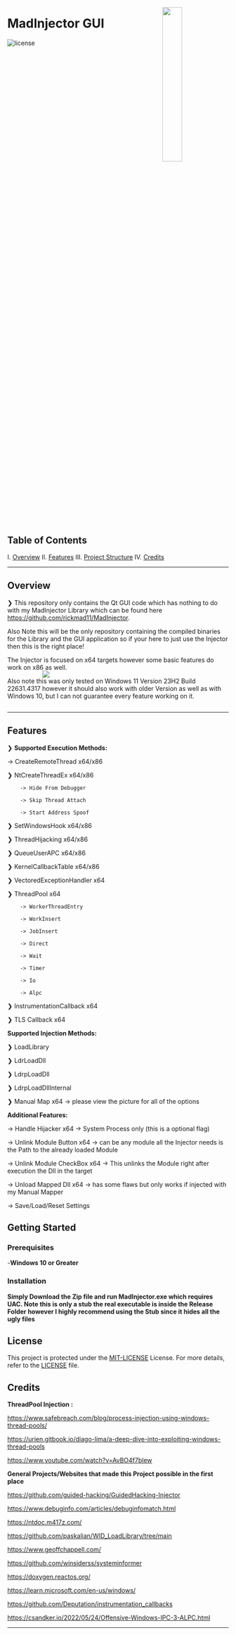 <div align="left" style="position: relative;">
<img src="https://github.com/user-attachments/assets/ebcd2c79-ee57-4fcb-8e02-dafbed184c5f" align="right" width="30%" style="margin: -20px 0 0 20px;">
<h1>MadInjector GUI</h1>
</p>
<p align="left">
	<img src="https://img.shields.io/github/license/eli64s/readme-ai?style=default&logo=opensourceinitiative&logoColor=white&color=ce00ff" alt="license">
</p>
  
</p>
<p align="left">

</p>
</div>
<br clear="right">

##  Table of Contents

I. [ Overview](#-overview)
II. [ Features](#-features)
III. [ Project Structure](#-getting-started)
IV. [ Credits](#-Credits)

---

##  Overview

<text>❯ This repository only contains the Qt GUI code which has nothing to do with my MadInjector Library which can be found here https://github.com/rickmad11/MadInjector. 

Also Note this will be the only repository containing the compiled binaries for the Library and the GUI application 
so if your here to just use the Injector then this is the right place! 

The Injector is focused on x64 targets however some basic features do work on x86 as well. 

Also note this was only tested on Windows 11 Version 23H2 Build 22631.4317 however it should also work with older Version as well as with Windows 10, but I can not guarantee every feature working on it.

<img src="https://github.com/user-attachments/assets/3199c267-e470-4582-97df-293885416847" style="margin: -80px 0 0 80px;">

---

##  Features

<text>❯ 
**Supported Execution Methods:**

-> CreateRemoteThread x64/x86

❯ NtCreateThreadEx x64/x86

        -> Hide From Debugger

        -> Skip Thread Attach

        -> Start Address Spoof

❯ SetWindowsHook x64/x86

❯ ThreadHijacking x64/x86

❯ QueueUserAPC x64/x86

❯ KernelCallbackTable x64/x86

❯ VectoredExceptionHandler x64

❯ ThreadPool x64

        -> WorkerThreadEntry
        
        -> WorkInsert
        
        -> JobInsert
        
        -> Direct
        
        -> Wait
        
        -> Timer
        
        -> Io
        
        -> Alpc

❯ InstrumentationCallback x64 

❯ TLS Callback x64 


**Supported Injection Methods:**

❯ LoadLibrary

❯ LdrLoadDll

❯ LdrpLoadDll

❯ LdrpLoadDllInternal

❯ Manual Map x64 -> please view the picture for all of the options

**Additional Features:**

-> Handle Hijacker x64 -> System Process only (this is a optional flag)

-> Unlink Module Button x64 -> can be any module all the Injector needs is the Path to the already loaded Module

-> Unlink Module CheckBox x64 -> This unlinks the Module right after execution the Dll in the target

-> Unload Mapped Dll x64 -> has some flaws but only works if injected with my Manual Mapper

-> Save/Load/Reset Settings

##  Getting Started

###  Prerequisites

-**Windows 10 or Greater** 

###  Installation

**Simply Download the Zip file and run MadInjector.exe which requires UAC.
Note this is only a stub the real executable is inside the Release Folder however I highly recommend using the Stub since it hides all the ugly files**

##  License
This project is protected under the [MIT-LICENSE]([https://choosealicense.com/licenses](https://choosealicense.com/licenses/mit/)) License. For more details, refer to the [LICENSE]([https://choosealicense.com/licenses/](https://github.com/rickmad11/MadInjector-GUI/blob/master/LICENSE)) file.

## Credits
**ThreadPool Injection :** 

https://www.safebreach.com/blog/process-injection-using-windows-thread-pools/

https://urien.gitbook.io/diago-lima/a-deep-dive-into-exploiting-windows-thread-pools

https://www.youtube.com/watch?v=AvBO4f7blew

**General Projects/Websites that made this Project possible in the first place**

https://github.com/guided-hacking/GuidedHacking-Injector

https://www.debuginfo.com/articles/debuginfomatch.html

https://ntdoc.m417z.com/

https://github.com/paskalian/WID_LoadLibrary/tree/main

https://www.geoffchappell.com/

https://github.com/winsiderss/systeminformer

https://doxygen.reactos.org/

https://learn.microsoft.com/en-us/windows/

https://github.com/Deputation/instrumentation_callbacks

https://csandker.io/2022/05/24/Offensive-Windows-IPC-3-ALPC.html

---
